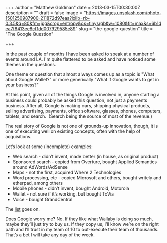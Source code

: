+++
author = "Matthew Goldman"
date = 2013-03-15T00:30:00Z
description = ""
draft = false
image = "https://images.unsplash.com/photo-1501250987900-211872d97eaa?ixlib=rb-0.3.5&q=80&fm=jpg&crop=entropy&cs=tinysrgb&w=1080&fit=max&s=6b1dea7f8413ee8cf1dd007929585e89"
slug = "the-google-question"
title = "The Google Question"

+++


In the past couple of months I have been asked to speak at a number of events around LA. I'm quite flattered to be asked and have noticed some themes in the questions.

One theme or question that almost always comes up as a topic is "What about Google Wallet?" or more generically "What if Google wants to get in your business?"

At this point, given all of the things Google is involved in, anyone starting a business could probably be asked this question, not just a payments business. After all, Google is making cars, shipping physical products, selling advertising, payments, office software, glasses, phones, computers, tablets, and search.  (Search being the source of most of the revenue.)

The real story of Google is not one of grounds-up innovation, though, it is one of executing well on existing concepts, often with the help of acquisitions.

Let’s look at some (incomplete) examples:

*   Web search - didn’t invent, made better (in house, as original product)
*   Sponsored search - copied from Overture, bought Applied Semantics around AdWords/AdSense
*   Maps - not the first, acquired Where 2 Technologies
*   Word processing, etc - copied Microsoft and others, bought writely and etherpad, among others
*   Mobile phones - didn’t invent, bought Android, Motorola
*   Wallet - not sure if it’s working, but bought TxVia
*   Voice - bought GrandCentral

The [list](http://en.wikipedia.org/wiki/List_of_mergers_and_acquisitions_by_Google) goes on.

Does Google worry me? No. If they like what Wallaby is doing so much, maybe they’ll just try to buy us. If they copy us, I’ll know we’re on the right path and I’ll trust in my team of 10 to out-execute their team of thousands. That’s a bet I will take any day of the week.

